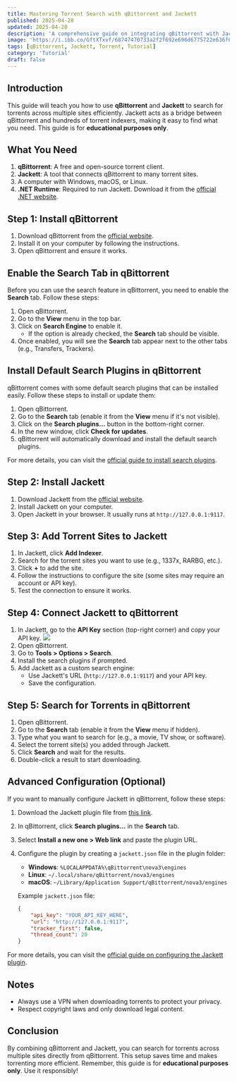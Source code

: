 ```yaml
---
title: Mastering Torrent Search with qBittorrent and Jackett
published: 2025-04-20
updated: 2025-04-20
description: 'A comprehensive guide on integrating qBittorrent with Jackett for efficient multi-site torrent searching'
image: 'https://i.ibb.co/GftXTxvf/68747470733a2f2f692e696d6775722e636f6d2f75436177674c612e706e67.png'
tags: [qBittorrent, Jackett, Torrent, Tutorial]
category: 'Tutorial'
draft: false
---
```


## Introduction

This guide will teach you how to use **qBittorrent** and **Jackett** to search for torrents across multiple sites efficiently. Jackett acts as a bridge between qBittorrent and hundreds of torrent indexers, making it easy to find what you need. This guide is for **educational purposes only**.

## What You Need

1. **qBittorrent**: A free and open-source torrent client.
2. **Jackett**: A tool that connects qBittorrent to many torrent sites.
3. A computer with Windows, macOS, or Linux.
4. **.NET Runtime**: Required to run Jackett. Download it from the [official .NET website](https://dotnet.microsoft.com/download).

## Step 1: Install qBittorrent

1. Download qBittorrent from the [official website](https://www.qbittorrent.org/).
2. Install it on your computer by following the instructions.
3. Open qBittorrent and ensure it works.

## Enable the Search Tab in qBittorrent

Before you can use the search feature in qBittorrent, you need to enable the **Search** tab. Follow these steps:

1. Open qBittorrent.
2. Go to the **View** menu in the top bar.
3. Click on **Search Engine** to enable it.
   - If the option is already checked, the **Search** tab should be visible.
4. Once enabled, you will see the **Search** tab appear next to the other tabs (e.g., Transfers, Trackers).

## Install Default Search Plugins in qBittorrent

qBittorrent comes with some default search plugins that can be installed easily. Follow these steps to install or update them:

1. Open qBittorrent.
2. Go to the **Search** tab (enable it from the **View** menu if it's not visible).
3. Click on the **Search plugins…** button in the bottom-right corner.
4. In the new window, click **Check for updates**.
5. qBittorrent will automatically download and install the default search plugins.

For more details, you can visit the [official guide to install search plugins](https://github.com/qbittorrent/search-plugins/wiki/Install-search-plugins).

## Step 2: Install Jackett

1. Download Jackett from the [official website](https://github.com/Jackett/Jackett/releases).
2. Install Jackett on your computer.
3. Open Jackett in your browser. It usually runs at `http://127.0.0.1:9117`.

## Step 3: Add Torrent Sites to Jackett

1. In Jackett, click **Add Indexer**.
2. Search for the torrent sites you want to use (e.g., 1337x, RARBG, etc.).
3. Click **+** to add the site.
4. Follow the instructions to configure the site (some sites may require an account or API key).
5. Test the connection to ensure it works.

## Step 4: Connect Jackett to qBittorrent

1. In Jackett, go to the **API Key** section (top-right corner) and copy your API key.
   ![](https://i.ibb.co/PZWtZ59N/image.png)
2. Open qBittorrent.
3. Go to **Tools > Options > Search**.
4. Install the search plugins if prompted.
5. Add Jackett as a custom search engine:
   - Use Jackett's URL (`http://127.0.0.1:9117`) and your API key.
   - Save the configuration.


## Step 5: Search for Torrents in qBittorrent

1. Open qBittorrent.
2. Go to the **Search** tab (enable it from the **View** menu if hidden).
3. Type what you want to search for (e.g., a movie, TV show, or software).
4. Select the torrent site(s) you added through Jackett.
5. Click **Search** and wait for the results.
6. Double-click a result to start downloading.

## Advanced Configuration (Optional)

If you want to manually configure Jackett in qBittorrent, follow these steps:

1. Download the Jackett plugin file from [this link](https://raw.githubusercontent.com/qbittorrent/search-plugins/master/nova3/engines/jackett.py).
2. In qBittorrent, click **Search plugins…** in the **Search** tab.
3. Select **Install a new one > Web link** and paste the plugin URL.
4. Configure the plugin by creating a `jackett.json` file in the plugin folder:
   - **Windows**: `%LOCALAPPDATA%\qBittorrent\nova3\engines`
   - **Linux**: `~/.local/share/qBittorrent/nova3/engines`
   - **macOS**: `~/Library/Application Support/qBittorrent/nova3/engines`

   Example `jackett.json` file:
   ```json
   {
       "api_key": "YOUR_API_KEY_HERE",
       "url": "http://127.0.0.1:9117",
       "tracker_first": false,
       "thread_count": 20
   }
   ```

For more details, you can visit the [official guide on configuring the Jackett plugin](https://github.com/qbittorrent/search-plugins/wiki/How-to-configure-Jackett-plugin).


## Notes

- Always use a VPN when downloading torrents to protect your privacy.
- Respect copyright laws and only download legal content.

## Conclusion

By combining qBittorrent and Jackett, you can search for torrents across multiple sites directly from qBittorrent. This setup saves time and makes torrenting more efficient. Remember, this guide is for **educational purposes only**. Use it responsibly!
